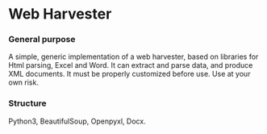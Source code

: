 Web Harvester
=============

### General purpose
A simple, generic implementation of a web harvester, based on libraries for Html parsing, Excel and Word. It can extract and parse data, and produce XML documents.  It must be properly customized before use. Use at your own risk.

### Structure
Python3, BeautifulSoup, Openpyxl, Docx.  



